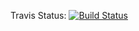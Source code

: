 Travis Status: [![Build Status](https://travis-ci.org/bacchus99/mean.svg?branch=master)](https://travis-ci.org/bacchus99/mean)
